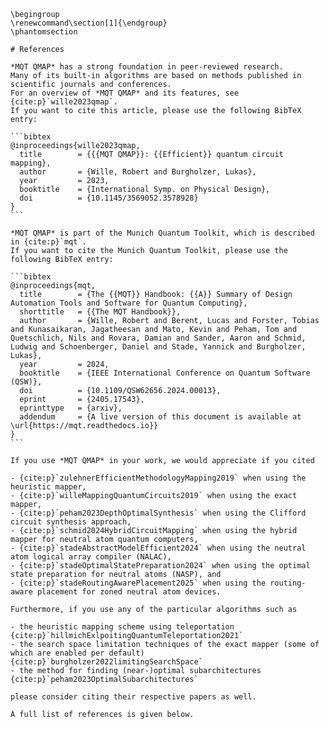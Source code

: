 ```{raw} latex
\begingroup
\renewcommand\section[1]{\endgroup}
\phantomsection
```

````{only} html
# References

*MQT QMAP* has a strong foundation in peer‑reviewed research.
Many of its built‑in algorithms are based on methods published in scientific journals and conferences.
For an overview of *MQT QMAP* and its features, see {cite:p}`wille2023qmap`.
If you want to cite this article, please use the following BibTeX entry:

```bibtex
@inproceedings{wille2023qmap,
  title        = {{{MQT QMAP}}: {{Efficient}} quantum circuit mapping},
  author       = {Wille, Robert and Burgholzer, Lukas},
  year         = 2023,
  booktitle    = {International Symp. on Physical Design},
  doi          = {10.1145/3569052.3578928}
}
```

*MQT QMAP* is part of the Munich Quantum Toolkit, which is described in {cite:p}`mqt`.
If you want to cite the Munich Quantum Toolkit, please use the following BibTeX entry:

```bibtex
@inproceedings{mqt,
  title        = {The {{MQT}} Handbook: {{A}} Summary of Design Automation Tools and Software for Quantum Computing},
  shorttitle   = {{The MQT Handbook}},
  author       = {Wille, Robert and Berent, Lucas and Forster, Tobias and Kunasaikaran, Jagatheesan and Mato, Kevin and Peham, Tom and Quetschlich, Nils and Rovara, Damian and Sander, Aaron and Schmid, Ludwig and Schoenberger, Daniel and Stade, Yannick and Burgholzer, Lukas},
  year         = 2024,
  booktitle    = {IEEE International Conference on Quantum Software (QSW)},
  doi          = {10.1109/QSW62656.2024.00013},
  eprint       = {2405.17543},
  eprinttype   = {arxiv},
  addendum     = {A live version of this document is available at \url{https://mqt.readthedocs.io}}
}
```

If you use *MQT QMAP* in your work, we would appreciate if you cited

- {cite:p}`zulehnerEfficientMethodologyMapping2019` when using the heuristic mapper,
- {cite:p}`willeMappingQuantumCircuits2019` when using the exact mapper,
- {cite:p}`peham2023DepthOptimalSynthesis` when using the Clifford circuit synthesis approach,
- {cite:p}`schmid2024HybridCircuitMapping` when using the hybrid mapper for neutral atom quantum computers,
- {cite:p}`stadeAbstractModelEfficient2024` when using the neutral atom logical array compiler (NALAC),
- {cite:p}`stadeOptimalStatePreparation2024` when using the optimal state preparation for neutral atoms (NASP), and
- {cite:p}`stadeRoutingAwarePlacement2025` when using the routing-aware placement for zoned neutral atom devices.

Furthermore, if you use any of the particular algorithms such as

- the heuristic mapping scheme using teleportation {cite:p}`hillmichExlpoitingQuantumTeleportation2021`
- the search space limitation techniques of the exact mapper (some of which are enabled per default) {cite:p}`burgholzer2022limitingSearchSpace`
- the method for finding (near-)optimal subarchitectures {cite:p}`peham2023OptimalSubarchitectures`

please consider citing their respective papers as well.

A full list of references is given below.
````

```{bibliography}

```
